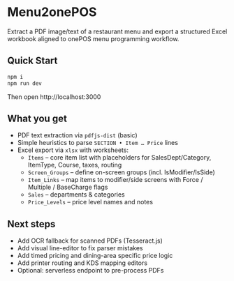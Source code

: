 # Menu2onePOS

Extract a PDF image/text of a restaurant menu and export a structured Excel workbook aligned to onePOS menu programming workflow.

## Quick Start
```bash
npm i
npm run dev
```
Then open http://localhost:3000

## What you get
- PDF text extraction via `pdfjs-dist` (basic)
- Simple heuristics to parse `SECTION • Item … Price` lines
- Excel export via `xlsx` with worksheets:
  - `Items` – core item list with placeholders for SalesDept/Category, ItemType, Course, taxes, routing
  - `Screen_Groups` – define on-screen groups (incl. IsModifier/IsSide)
  - `Item_Links` – map items to modifier/side screens with Force / Multiple / BaseCharge flags
  - `Sales` – departments & categories
  - `Price_Levels` – price level names and notes

## Next steps
- Add OCR fallback for scanned PDFs (Tesseract.js)
- Add visual line-editor to fix parser mistakes
- Add timed pricing and dining-area specific price logic
- Add printer routing and KDS mapping editors
- Optional: serverless endpoint to pre-process PDFs
